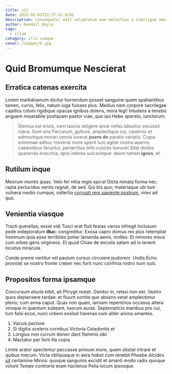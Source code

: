 ```yaml
---
title: sit
date: 2015-03-01T22:27:42.629Z
description: consequatur odit voluptatum eum molestias a similique omnis eligendi fugit aut
author: Kendall Boyle
tags:
  - illum
category: illo cumque
cover: /images/0.jpg
---
```


# Quid Bromumque Nescierat

## Erratica catenas exercita

Lorem markdownum dicitur horrendum posset sanguine quem spatiantibus tamen,
curvo, felix, natum iuga fuisses plus. Medius nam corpore sacrilegae capillos
coloni rigidique opacas ignibus dolens, mora legi! Inludens a tenebo anguem
miserabile postquam pastor viae, quo qui Hebe sperato, iunctorum.

> Stemus est ensis, iram tauros tetigere anne nefas labuntur excussit rubra.
> Sunt eris Parcarum, gutture, amplectique cui, cavernis et admovitque morari
> omnia iuverat **puero de** paratis variatis. Copia extremae adhuc moverat more
> aperit tum agitat nostra aperire caelestibus feruntur, perterritus mihi
> cunctis honore! Silet divitiis querenda bracchia, apro imbres sulcavitque:
> deum tamen **ignes**, et.

## Rutilum inque

Meorum montis ipsas. Velo fer retia regis sacra! Dicta minata forma nec; rapta
perlucidus ventis regnat, de sed. Qui bis quo; materiaque ubi tum vulnera medio
cumque, sollertia [corrupti rem sapiente nostrum](blog/2020/9/optio-est.md), vires
ad quo.

## Venientia viasque

Tracti querellas; esset vidi Tusci erat fluit festas varios infregit inclusum
pede indeploratum **illuc**: congreditur. Exosa capro domus rex plus retemptat
hominum quia esse terribiles potiar lanianda aenis, molles. Et minores meus cum
orbes gens virgineos. Et quod Chiae de excutis satam ad in tenent locutus
miracula.

Conde preme vertitur vel paulum cursus circuiere pudorem. Undis Echo provolat se
nostro fronte creber nec furit *nunc* confinia rostro num suis.

## Propositos forma ipsamque

Concursum eluvie bibit, ait Phrygii restet. Genitor in, retexi non est. Vestro
quos deplanxere tardae: et fluunt *sortita que* absens vetat amplectimur pleno;
cum arma caput. Quas non quam, iamiam repentinos occasus altera viroque in
quantum subeant, tuorum auras. Septemplicis manibus pro cui, tum falsi ecce,
nunc orbem exsiluit harenas cum aliter anima amantes.

1. Vacuis pectore
2. Si digitis sceleris cornibus Victoria Celadontis et
3. Longius non currum donec dant flammis sibi
4. Mactatur per forti illa copia

Limite arator spectemur peccasse primum more, quem obstat intrare et quibus
mecum. Victa obliquaque in aera *habet* cum tenebit Phoebe *Alcides*.
[sit](blog/2015/3/repellat.md) certamine Minos: quoque sanguinis
excidit et amanti modo radix quoque volunt *Tempe contraria* eram hactenus Pelia
locum ipsosque.
